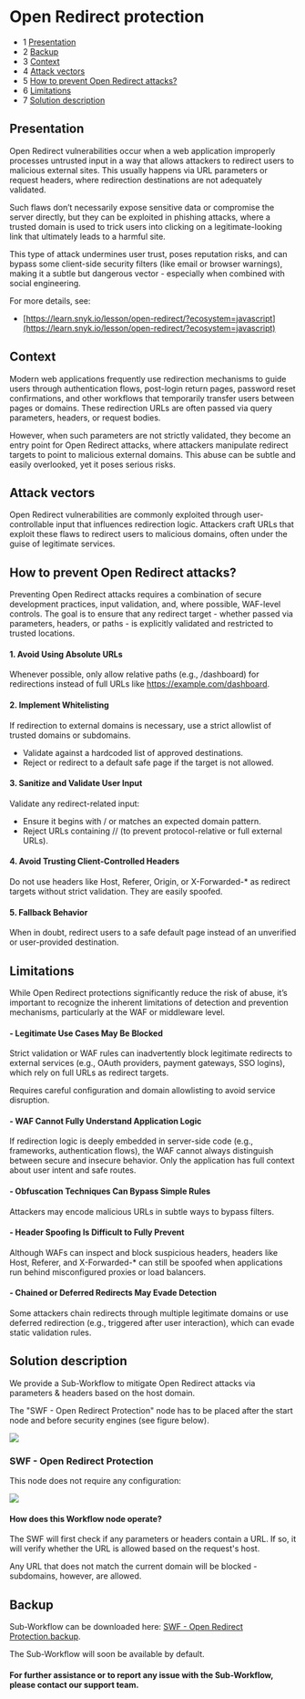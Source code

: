 Open Redirect protection
=====================================

* 1 [Presentation](#presentation)
* 2 [Backup](#backup)
* 3 [Context](#context)
* 4 [Attack vectors](#attack-vectors)
* 5 [How to prevent Open Redirect attacks?](#how-to-prevent-open-redirect-attacks)
* 6 [Limitations](#limitations)
* 7 [Solution description](#solution-description)


Presentation
------------

Open Redirect vulnerabilities occur when a web application improperly processes untrusted input in a way that allows attackers to redirect users to malicious external sites. This usually happens via URL parameters or request headers, where redirection destinations are not adequately validated.

Such flaws don’t necessarily expose sensitive data or compromise the server directly, but they can be exploited in phishing attacks, where a trusted domain is used to trick users into clicking on a legitimate-looking link that ultimately leads to a harmful site.

This type of attack undermines user trust, poses reputation risks, and can bypass some client-side security filters (like email or browser warnings), making it a subtle but dangerous vector - especially when combined with social engineering.

For more details, see:

*   [https://learn.snyk.io/lesson/open-redirect/?ecosystem=javascript](https://learn.snyk.io/lesson/open-redirect/?ecosystem=javascript)

Context
-------

Modern web applications frequently use redirection mechanisms to guide users through authentication flows, post-login return pages, password reset confirmations, and other workflows that temporarily transfer users between pages or domains. These redirection URLs are often passed via query parameters, headers, or request bodies.

However, when such parameters are not strictly validated, they become an entry point for Open Redirect attacks, where attackers manipulate redirect targets to point to malicious external domains. This abuse can be subtle and easily overlooked, yet it poses serious risks.

Attack vectors
--------------

Open Redirect vulnerabilities are commonly exploited through user-controllable input that influences redirection logic. Attackers craft URLs that exploit these flaws to redirect users to malicious domains, often under the guise of legitimate services.

How to prevent Open Redirect attacks?
----------------------------

Preventing Open Redirect attacks requires a combination of secure development practices, input validation, and, where possible, WAF-level controls. The goal is to ensure that any redirect target - whether passed via parameters, headers, or paths - is explicitly validated and restricted to trusted locations.

####   1. Avoid Using Absolute URLs

Whenever possible, only allow relative paths (e.g., /dashboard) for redirections instead of full URLs like https://example.com/dashboard.

####   2. Implement Whitelisting

If redirection to external domains is necessary, use a strict allowlist of trusted domains or subdomains.
*   Validate against a hardcoded list of approved destinations.
*   Reject or redirect to a default safe page if the target is not allowed.

####   3. Sanitize and Validate User Input

Validate any redirect-related input:
*   Ensure it begins with / or matches an expected domain pattern.
*   Reject URLs containing // (to prevent protocol-relative or full external URLs).

####   4. Avoid Trusting Client-Controlled Headers

Do not use headers like Host, Referer, Origin, or X-Forwarded-* as redirect targets without strict validation. They are easily spoofed.

####   5. Fallback Behavior

When in doubt, redirect users to a safe default page instead of an unverified or user-provided destination.

Limitations
-----------

While Open Redirect protections significantly reduce the risk of abuse, it’s important to recognize the inherent limitations of detection and prevention mechanisms, particularly at the WAF or middleware level.

####   - Legitimate Use Cases May Be Blocked

Strict validation or WAF rules can inadvertently block legitimate redirects to external services (e.g., OAuth providers, payment gateways, SSO logins), which rely on full URLs as redirect targets.

Requires careful configuration and domain allowlisting to avoid service disruption.

####   - WAF Cannot Fully Understand Application Logic

If redirection logic is deeply embedded in server-side code (e.g., frameworks, authentication flows), the WAF cannot always distinguish between secure and insecure behavior.
Only the application has full context about user intent and safe routes.

####   - Obfuscation Techniques Can Bypass Simple Rules

Attackers may encode malicious URLs in subtle ways to bypass filters.

####   - Header Spoofing Is Difficult to Fully Prevent

Although WAFs can inspect and block suspicious headers, headers like Host, Referer, and X-Forwarded-* can still be spoofed when applications run behind misconfigured proxies or load balancers.

####   - Chained or Deferred Redirects May Evade Detection

Some attackers chain redirects through multiple legitimate domains or use deferred redirection (e.g., triggered after user interaction), which can evade static validation rules.

Solution description
--------------------------

We provide a Sub-Workflow to mitigate Open Redirect attacks via parameters & headers based on the host domain.

The "SWF - Open Redirect Protection" node has to be placed after the start node and before security engines (see figure below).

![](./attachments/open-redirect-workflow.jpg)

### SWF - Open Redirect Protection

This node does not require any configuration:

![](./attachments/swf-open-redirect.jpg)

#### How does this Workflow node operate?

The SWF will first check if any parameters or headers contain a URL.
If so, it will verify whether the URL is allowed based on the request's host.

Any URL that does not match the current domain will be blocked - subdomains, however, are allowed.

Backup
------

Sub-Workflow can be downloaded here: [SWF - Open Redirect Protection.backup](./backup/SWF%20-%20Open%20Redirect%20Protection.backup).

The Sub-Workflow will soon be available by default.

#### For further assistance or to report any issue with the Sub-Workflow, please contact our support team.